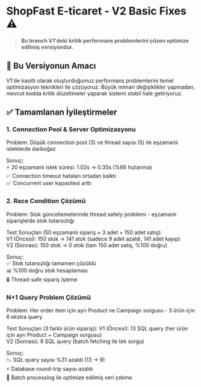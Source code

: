 # ShopFast E-ticaret - V2 Basic Fixes  ⚠️

> **Bu branch V1'deki kritik performans problemlerini çözen optimize edilmiş versiyondur.**

## 🎯 Bu Versiyonun Amacı

V1'de kasıtlı olarak oluşturduğumuz performans problemlerini temel optimizasyon teknikleri ile çözüyoruz. Büyük mimari değişiklikler yapmadan, mevcut kodda kritik düzeltmeler yaparak sistemi stabil hale getiriyoruz.

## ✅ Tamamlanan İyileştirmeler
### 1. Connection Pool & Server Optimizasyonu
Problem: Düşük connection pool (3) ve thread sayısı (5) ile eşzamanlı isteklerde darboğaz

Sonuç:  
⚡ 20 eşzamanlı istek süresi: 1.02s → 0.35s (%66 hızlanma)  
✅ Connection timeout hataları ortadan kalktı   
📈 Concurrent user kapasitesi arttı  

### 2. Race Condition Çözümü  
Problem: Stok güncellemelerinde thread safety problemi - eşzamanlı siparişlerde stok tutarsızlığı  

Test Sonuçları (50 eşzamanlı sipariş × 3 adet = 150 adet satış):  
V1 (Öncesi): 150 stok → 141 stok (sadece 9 adet azaldı, 141 adet kayıp)  
V2 (Sonrası): 150 stok → 0 stok (tam 150 adet satış, %100 doğru)  

Sonuç:  
✅ Stok tutarsızlığı tamamen çözüldü  
📊 %100 doğru stok hesaplaması  
🔒 Thread-safe sipariş işleme  

### N+1 Query Problem Çözümü  
Problem: Her order item için ayrı Product ve Campaign sorgusu - 3 ürün için 6 ekstra query  

Test Sonuçları (3 farklı ürün siparişi):
V1 (Öncesi): 13 SQL query (her ürün için ayrı Product + Campaign sorgusu)  
V2 (Sonrası): 9 SQL query (batch fetching ile tek sorgu)  

Sonuç:  
📉 SQL query sayısı %31 azaldı (13 → 9)  
⚡ Database round-trip sayısı azaldı  
🎯 Batch processing ile optimize edilmiş veri çekme  